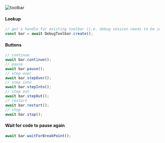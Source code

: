 ![toolbar](https://user-images.githubusercontent.com/4181232/122540755-3bc5fe00-d029-11eb-8b74-77ee740acdad.png)

#### Lookup
```typescript
// get a handle for existing toolbar (i.e. debug session needs to be in progress)
const bar = await DebugToolbar.create();
```

#### Buttons
```typescript
// continue
await bar.continue();
// pause
await bar.pause();
// step over
await bar.stepOver();
// step into
await bar.stepInto();
// step out
await bar.stepOut();
// restart
await bar.restart();
// stop
await bar.stop();
```

#### Wait for code to pause again
```typescript
await bar.waitForBreakPoint();
```